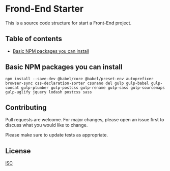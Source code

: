 # Frond-End Starter

This is a source code structure for start a Front-End project.

## Table of contents

- [Basic NPM packages you can install](#basic-npm-packages-you-can-install)

## Basic NPM packages you can install

`npm install --save-dev @babel/core @babel/preset-env autoprefixer browser-sync css-declaration-sorter cssnano del gulp gulp-babel gulp-concat gulp-plumber gulp-postcss gulp-rename gulp-sass gulp-sourcemaps gulp-uglify jquery lodash postcss sass`

## Contributing

Pull requests are welcome. For major changes, please open an issue first to discuss what you would like to change.

Please make sure to update tests as appropriate.

## License

[ISC](https://choosealicense.com/licenses/isc/)
